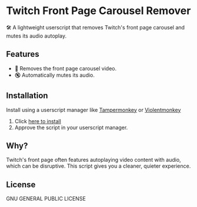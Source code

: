 # Twitch Front Page Carousel Remover

🛠️ A lightweight userscript that removes Twitch's front page carousel and mutes its audio autoplay.

## Features

- 🚫 Removes the front page carousel video.
- 🔇 Automatically mutes its audio.

## Installation

Install using a userscript manager like [Tampermonkey](https://www.tampermonkey.net/) or [Violentmonkey](https://violentmonkey.github.io/)

1. Click [here to install](https://github.com/LiquidJesus/twitch-carousel-remover/releases/download/v1.0.0/twitch-carousel-remover.user.js)
2. Approve the script in your userscript manager.

## Why?

Twitch's front page often features autoplaying video content with audio, which can be disruptive. This script gives you a cleaner, quieter experience.

## License

GNU GENERAL PUBLIC LICENSE
